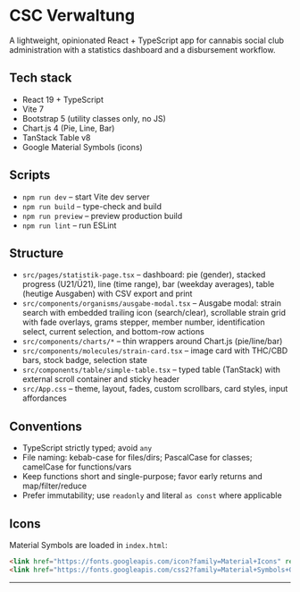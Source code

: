 # CSC Verwaltung

A lightweight, opinionated React + TypeScript app for cannabis social club administration with a statistics dashboard and a disbursement workflow.

## Tech stack

- React 19 + TypeScript
- Vite 7
- Bootstrap 5 (utility classes only, no JS)
- Chart.js 4 (Pie, Line, Bar)
- TanStack Table v8
- Google Material Symbols (icons)

## Scripts

- `npm run dev` – start Vite dev server
- `npm run build` – type-check and build
- `npm run preview` – preview production build
- `npm run lint` – run ESLint

## Structure

- `src/pages/statistik-page.tsx` – dashboard: pie (gender), stacked progress (U21/Ü21), line (time range), bar (weekday averages), table (heutige Ausgaben) with CSV export and print
- `src/components/organisms/ausgabe-modal.tsx` – Ausgabe modal: strain search with embedded trailing icon (search/clear), scrollable strain grid with fade overlays, grams stepper, member number, identification select, current selection, and bottom-row actions
- `src/components/charts/*` – thin wrappers around Chart.js (pie/line/bar)
- `src/components/molecules/strain-card.tsx` – image card with THC/CBD bars, stock badge, selection state
- `src/components/table/simple-table.tsx` – typed table (TanStack) with external scroll container and sticky header
- `src/App.css` – theme, layout, fades, custom scrollbars, card styles, input affordances

## Conventions

- TypeScript strictly typed; avoid `any`
- File naming: kebab-case for files/dirs; PascalCase for classes; camelCase for functions/vars
- Keep functions short and single-purpose; favor early returns and map/filter/reduce
- Prefer immutability; use `readonly` and literal `as const` where applicable

## Icons

Material Symbols are loaded in `index.html`:

```html
<link href="https://fonts.googleapis.com/icon?family=Material+Icons" rel="stylesheet" />
<link href="https://fonts.googleapis.com/css2?family=Material+Symbols+Outlined" rel="stylesheet" />
```

---

